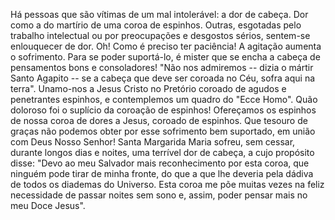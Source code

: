 
Há pessoas que são vítimas de um mal intolerável: a dor de cabeça. Dor como a do martírio de uma coroa de espinhos. Outras, esgotadas pelo trabalho intelectual ou por preocupações e desgostos sérios, sentem-se enlouquecer de dor. Oh! Como é preciso ter paciência! A agitação aumenta o sofrimento. Para se poder suportá-lo, é mister que se encha a cabeça de pensamentos bons e consoladores! "Não nos admiremos -- dizia o mártir Santo Agapito -- se a cabeça que deve ser coroada no Céu, sofra aqui na terra". Unamo-nos a Jesus Cristo no Pretório coroado de agudos e penetrantes espinhos, e contemplemos um quadro do "Ecce Homo". Quão doloroso foi o suplício da coroação de espinhos! Ofereçamos os espinhos de nossa coroa de dores a Jesus, coroado de espinhos. Que tesouro de graças não podemos obter por esse sofrimento bem suportado, em união com Deus Nosso Senhor! Santa Margarida Maria sofreu, sem cessar, durante longos dias e noites, uma terrível dor de cabeça, a cujo propósito disse: "Devo ao meu Salvador mais reconhecimento por esta coroa, que ninguém pode tirar de minha fronte, do que a que lhe deveria pela dádiva de todos os diademas do Universo. Esta coroa me põe muitas vezes na feliz necessidade de passar noites sem sono e, assim, poder pensar mais no meu Doce Jesus".

